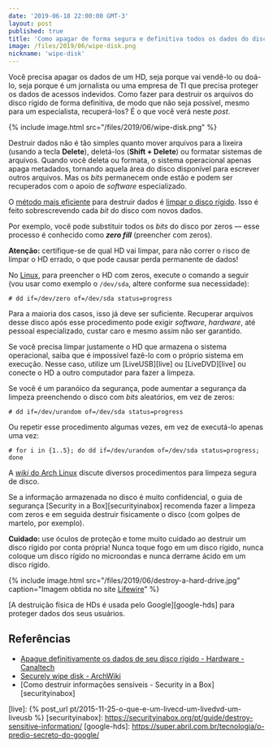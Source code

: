 ```yaml
---
date: '2019-06-18 22:00:00 GMT-3'
layout: post
published: true
title: 'Como apagar de forma segura e definitiva todos os dados do disco rígido'
image: /files/2019/06/wipe-disk.png
nickname: 'wipe-disk'
---
```


Você precisa apagar os dados de um HD, seja porque vai vendê-lo ou doá-lo, seja porque é um jornalista ou uma empresa de TI que precisa proteger os dados de acessos indevidos. Como fazer para destruir os arquivos do disco rígido de forma definitiva, de modo que não seja possível, mesmo para um especialista, recuperá-los? É o que você verá neste *post*.

<!--more-->

{% include image.html src="/files/2019/06/wipe-disk.png" %}

Destruir dados não é tão simples quanto mover arquivos para a lixeira (usando a tecla **Delete**), deletá-los (**Shift + Delete**) ou formatar sistemas de arquivos. Quando você deleta ou formata, o sistema operacional apenas apaga metadados, tornando aquela área do disco disponível para escrever outros arquivos. Mas os *bits* permanecem onde estão e podem ser recuperados com o apoio de *software* especializado.

O [método mais eficiente][canaltech] para destruir dados é [limpar o disco rígido][archwiki]. Isso é feito sobrescrevendo cada *bit* do disco com novos dados.

Por exemplo, você pode substituir todos os *bits* do disco por zeros — esse processo é conhecido como ***zero fill*** (preencher com zeros).

**Atenção:** certifique-se de qual HD vai limpar, para não correr o risco de limpar o HD errado, o que pode causar perda permanente de dados!

No [Linux], para preencher o HD com zeros, execute o comando a seguir (vou usar como exemplo o `/dev/sda`, altere conforme sua necessidade):

```
# dd if=/dev/zero of=/dev/sda status=progress
```

Para a maioria dos casos, isso já deve ser suficiente. Recuperar arquivos desse disco após esse procedimento pode exigir *software*, *hardware*, até pessoal especializado, custar caro e mesmo assim não ser garantido.

Se você precisa limpar justamente o HD que armazena o sistema operacional, saiba que é impossível fazê-lo com o próprio sistema em execução. Nesse caso, utilize um [LiveUSB][live] ou [LiveDVD][live] ou conecte o HD a outro computador para fazer a limpeza.

Se você é um paranóico da segurança, pode aumentar a segurança da limpeza preenchendo o disco com *bits* aleatórios, em vez de zeros:

```
# dd if=/dev/urandom of=/dev/sda status=progress
```

Ou repetir esse procedimento algumas vezes, em vez de executá-lo apenas uma vez:

```
# for i in {1..5}; do dd if=/dev/urandom of=/dev/sda status=progress; done
```

A [*wiki* do Arch Linux][archwiki] discute diversos procedimentos para limpeza segura de disco.

Se a informação armazenada no disco é muito confidencial, o guia de segurança [Security in a Box][securityinabox] recomenda fazer a limpeza com zeros e em seguida destruir fisicamente o disco (com golpes de martelo, por exemplo).

**Cuidado:** use óculos de proteção e tome muito cuidado ao destruir um disco rígido por conta própria! Nunca toque fogo em um disco rígido, nunca coloque um disco rígido no microondas e nunca derrame ácido em um disco rígido.

{% include image.html src="/files/2019/06/destroy-a-hard-drive.jpg" caption="Imagem obtida no site [Lifewire](https://www.lifewire.com/how-to-completely-erase-a-hard-drive-2626173)" %}

[A destruição física de HDs é usada pelo Google][google-hds] para proteger dados dos seus usuários.

## Referências

- [Apague definitivamente os dados de seu disco rígido - Hardware - Canaltech][canaltech]
- [Securely wipe disk - ArchWiki][archwiki]
- [Como destruir informações sensíveis - Security in a Box][securityinabox]

[canaltech]:        https://canaltech.com.br/hardware/apague-definitivamente-os-dados-de-seu-disco-rigido/
[archwiki]:         https://wiki.archlinux.org/index.php/Securely_wipe_disk
[linux]:            http://www.vivaolinux.com.br/linux/
[live]:             {% post_url pt/2015-11-25-o-que-e-um-livecd-um-livedvd-um-liveusb %}
[securityinabox]:   https://securityinabox.org/pt/guide/destroy-sensitive-information/
[google-hds]:       https://super.abril.com.br/tecnologia/o-predio-secreto-do-google/
